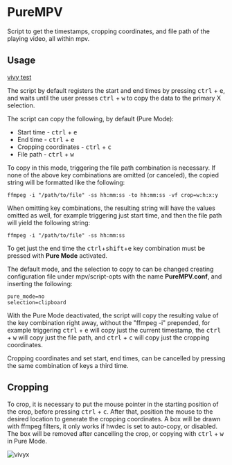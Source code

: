 # PureMPV

Script to get the timestamps, cropping coordinates, and file path of the playing video, all within mpv.

## Usage

[vivy test](https://user-images.githubusercontent.com/31898900/185803404-352b8ff6-06f5-4fa7-9ea6-076cf153b002.mp4)

The script by default registers the start and end times by pressing <kbd>ctrl</kbd> + <kbd>e</kbd>, and waits until the user presses <kbd>ctrl</kbd> + <kbd>w</kbd> to copy the data to the primary X selection.

The script can copy the following, by default (Pure Mode):

- Start time - <kbd>ctrl</kbd> + <kbd>e</kbd>
- End time - <kbd>ctrl</kbd> + <kbd>e</kbd>
- Cropping coordinates - <kbd>ctrl</kbd> + <kbd>c</kbd>
- File path - <kbd>ctrl</kbd> + <kbd>w</kbd>

To copy in this mode, triggering the file path combination is necessary. If none of the above key combinations are omitted (or canceled), the copied string will be formatted like the following:
```console
ffmpeg -i "/path/to/file" -ss hh:mm:ss -to hh:mm:ss -vf crop=w:h:x:y
```
When omitting key combinations, the resulting string will have the values omitted as well, for example triggering just start time, and then the file path will yield the following string:
```console
ffmpeg -i "/path/to/file" -ss hh:mm:ss
```

To get just the end time the <kbd>ctrl</kbd>+<kbd>shift</kbd>+<kbd>e</kbd> key combination must be pressed with **Pure Mode** activated.

The default mode, and the selection to copy to can be changed creating configuration file under mpv/script-opts with the name **PureMPV.conf**, and inserting the following:
```console
pure_mode=no
selection=clipboard
```
With the Pure Mode deactivated, the script will copy the resulting value of the key combination right away, without the "ffmpeg -i" prepended, for example triggering <kbd>ctrl</kbd> + <kbd>e</kbd> will copy just the current timestamp, the <kbd>ctrl</kbd> + <kbd>w</kbd> will copy just the file path, and <kbd>ctrl</kbd> + <kbd>c</kbd> will copy just the cropping coordinates.

Cropping coordinates and set start, end times, can be cancelled by pressing the same combination of keys a third time.

## Cropping
To crop, it is necessary to put the mouse pointer in the starting position of the crop, before pressing <kbd>ctrl</kbd> + <kbd>c</kbd>. After that, position the mouse to the desired location to generate the cropping coordinates. A box will be drawn with ffmpeg filters, it only works if hwdec is set to auto-copy, or disabled. The box will be removed after cancelling the crop, or copying with <kbd>ctrl</kbd> + <kbd>w</kbd> in Pure Mode.

![vivyx](https://user-images.githubusercontent.com/31898900/185803902-33f26518-8eac-437e-b0e8-063bb6c9be28.gif)
